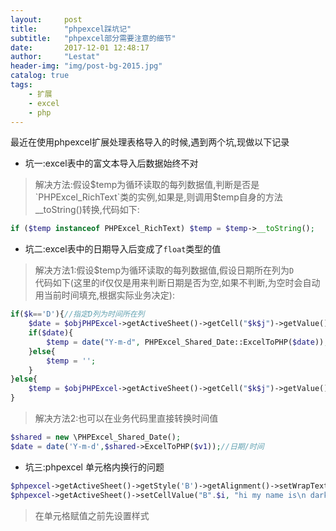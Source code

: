 ```yaml
---
layout:     post
title:      "phpexcel踩坑记"
subtitle:   "phpexcel部分需要注意的细节"
date:       2017-12-01 12:48:17
author:     "Lestat"
header-img: "img/post-bg-2015.jpg"
catalog: true
tags:
    - 扩展
    - excel
    - php
---
```



最近在使用phpexcel扩展处理表格导入的时候,遇到两个坑,现做以下记录

* 坑一:excel表中的富文本导入后数据始终不对
> 解决方法:假设$temp为循环读取的每列数据值,判断是否是`PHPExcel_RichText`类的实例,如果是,则调用$temp自身的方法__toString()转换,代码如下:  
```php
if ($temp instanceof PHPExcel_RichText) $temp = $temp->__toString();
```

* 坑二:excel表中的日期导入后变成了`float`类型的值  
> 解决方法1:假设$temp为循环读取的每列数据值,假设日期所在列为`D`  
代码如下(这里的if仅仅是用来判断日期是否为空,如果不判断,为空时会自动用当前时间填充,根据实际业务决定):  
```php
if($k=='D'){//指定D列为时间所在列
    $date = $objPHPExcel->getActiveSheet()->getCell("$k$j")->getValue();
    if($date){
        $temp = date("Y-m-d", PHPExcel_Shared_Date::ExcelToPHP($date));
    }else{
        $temp = '';
    }
}else{
    $temp = $objPHPExcel->getActiveSheet()->getCell("$k$j")->getValue();
}
```

> 解决方法2:也可以在业务代码里直接转换时间值
```php
$shared = new \PHPExcel_Shared_Date();
$date = date('Y-m-d',$shared->ExcelToPHP($v1));//日期/时间
```

* 坑三:phpexcel 单元格内换行的问题  
  
```php
$phpexcel->getActiveSheet()->getStyle('B')->getAlignment()->setWrapText(True);
$phpexcel->getActiveSheet()->setCellValue("B".$i, "hi my name is\n darkmuzi");
```

> 在单元格赋值之前先设置样式